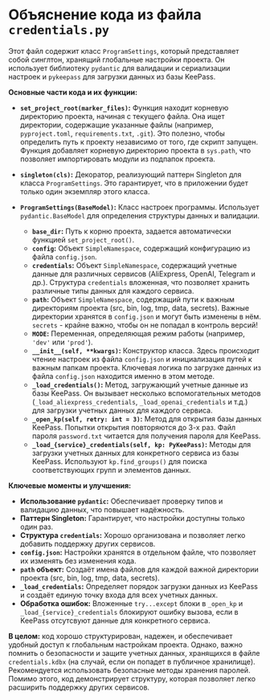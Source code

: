 # Объяснение кода из файла `credentials.py`

Этот файл содержит класс `ProgramSettings`, который представляет собой синглтон, хранящий глобальные настройки проекта.  Он использует библиотеку `pydantic` для валидации и сериализации настроек и `pykeepass` для загрузки данных из базы KeePass.

**Основные части кода и их функции:**

* **`set_project_root(marker_files)`:**  Функция находит корневую директорию проекта, начиная с текущего файла. Она ищет директории, содержащие указанные файлы (например, `pyproject.toml`, `requirements.txt`, `.git`).  Это полезно, чтобы определить путь к проекту независимо от того, где скрипт запущен.  Функция добавляет корневую директорию проекта в `sys.path`, что позволяет импортировать модули из подпапок проекта.

* **`singleton(cls)`:** Декоратор, реализующий паттерн Singleton для класса `ProgramSettings`.  Это гарантирует, что в приложении будет только один экземпляр этого класса.

* **`ProgramSettings(BaseModel)`:**  Класс настроек программы.  Использует `pydantic.BaseModel` для определения структуры данных и валидации.
    * **`base_dir`:** Путь к корню проекта, задается автоматически функцией `set_project_root()`.
    * **`config`:**  Объект `SimpleNamespace`, содержащий конфигурацию из файла `config.json`.
    * **`credentials`:** Объект `SimpleNamespace`, содержащий учетные данные для различных сервисов (AliExpress, OpenAI, Telegram и др.).  Структура `credentials` вложенная, что позволяет хранить различные типы данных для каждого сервиса.
    * **`path`:** Объект `SimpleNamespace`, содержащий пути к важным директориям проекта (src, bin, log, tmp, data, secrets).  Важные директории хранятся в `config.json` и могут быть изменены в нём. `secrets`  - крайне важно, чтобы он не попадал в контроль версий!
    * **`MODE`:** Переменная, определяющая режим работы (например, `'dev'` или `'prod'`).
    * **`__init__(self, **kwargs)`:** Конструктор класса.  Здесь происходит чтение настроек из файла `config.json` и инициализация путей к важным папкам проекта.  Ключевая логика по загрузке данных из файла `config.json` находится именно в этом методе.
    * **`_load_credentials()`:** Метод, загружающий учетные данные из базы KeePass.  Он вызывает несколько вспомогательных методов (`_load_aliexpress_credentials`, `_load_openai_credentials` и т.д.) для загрузки учетных данных для каждого сервиса.
    * **`_open_kp(self, retry: int = 3)`:** Метод для открытия базы данных KeePass. Попытки открытия повторяются до 3-х раз. Файл пароля `password.txt` читается для получения пароля для KeePass.
    * **`_load_{service}_credentials(self, kp: PyKeePass)`:**  Методы для загрузки учетных данных для конкретного сервиса из базы KeePass.  Используют `kp.find_groups()` для поиска соответствующих групп и элементов данных.


**Ключевые моменты и улучшения:**

* **Использование `pydantic`:**  Обеспечивает проверку типов и валидацию данных, что повышает надёжность.
* **Паттерн Singleton:**  Гарантирует, что настройки доступны только один раз.
* **Структура `credentials`:**  Хорошо организована и позволяет легко добавить поддержку других сервисов.
* **`config.json`:**  Настройки хранятся в отдельном файле, что позволяет их изменять без изменения кода.
* **`path` объект:**  Создаёт имена файлов для каждой важной директории проекта (src, bin, log, tmp, data, secrets).
* **`_load_credentials`:**  Определяет порядок загрузки данных из KeePass и создаёт единую точку входа для всех учетных данных.
* **Обработка ошибок:** Вложенные `try...except` блоки в `_open_kp` и `_load_{service}_credentials` блокируют ошибку вызова, если в KeePass отсутсвуют данные для конкретного сервиса.


**В целом:** код хорошо структурирован, надежен, и обеспечивает удобный доступ к глобальным настройкам проекта.  Однако, важно помнить о безопасности и защите учетных данных, хранящихся в файле `credentials.kdbx` (на случай, если он попадет в публичное хранилище). Рекомендуется использовать безопасные методы хранения паролей.  Помимо этого, код демонстрирует структуру, которая позволяет легко расширить поддержку других сервисов.
